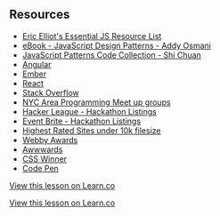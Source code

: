 

## Resources
- [Eric Elliot's Essential JS Resource List](https://gist.github.com/ericelliott/d576f72441fc1b27dace)
- [eBook - JavaScript Design Patterns - Addy Osmani](http://addyosmani.com/resources/essentialjsdesignpatterns/book/)
- [JavaScript Patterns Code Collection - Shi Chuan](http://shichuan.github.io/javascript-patterns/)
- [Angular](https://angularjs.org/)
- [Ember](http://emberjs.com/)
- [React](http://facebook.github.io/react/)
- [Stack Overflow](http://stackoverflow.com/)
- [NYC Area Programming Meet up groups](http://www.meetup.com/find/?allMeetups=false&keywords=programming&radius=5&userFreeform=10010&gcResults=New+York%2C+NY+10010%2C+USA%3AUS%3ANew+York%3ANew+York+County%3ANew+York%3AManhattan%3A10010%3A40.7388319%3A-73.9815337&sort=default)
- [Hacker League - Hackathon Listings](https://www.hackerleague.org/hackathons)
- [Event Brite - Hackathon Listings](https://www.eventbrite.com/directory?q=hackathon&loc=New+York%2C+NY)
- [Highest Rated Sites under 10k filesize](http://10k.aneventapart.com/)
- [Webby Awards](http://www.webbyawards.com/winners/2014/)
- [Awwwards](http://www.awwwards.com/)
- [CSS Winner](http://www.csswinner.com/)
- [Code Pen](http://codepen.io/)

<a href='https://learn.co/lessons/fe-final-resources' data-visibility='hidden'>View this lesson on Learn.co</a>

<a href='https://learn.co/lessons/fe-final-resources' data-visibility='hidden'>View this lesson on Learn.co</a>
